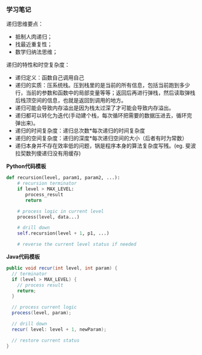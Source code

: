 ### 学习笔记
递归思维要点：
- 抵制人肉递归；
- 找最近重复性；
- 数学归纳法思维；

递归的特性和时空复杂度：
- 递归定义：函数自己调用自己
- 递归的实质：压系统栈。压到栈里的是当前的所有信息，包括当前跑到多少行，当前的参数和函数中的局部变量等等；返回后再进行弹栈，然后读取弹栈后栈顶空间的信息，也就是返回到调用的地方。
- 递归可能会导致内存溢出是因为栈太过深了才可能会导致内存溢出。
- 递归都可以转化为迭代(手动建个栈，每次循环把需要的数据压进去，循环完弹出来)。
- 递归的时间复杂度：递归总次数*每次递归的时间复杂度
- 递归的空间复杂度：递归的深度*每次递归空间的大小（后者有时为常数）
- 递归本身并不存在效率低的问题，锅是程序本身的算法复杂度写残。(eg. 斐波拉契数列傻递归没有用缓存)

**Python代码模板**
```python
def recursion(level, param1, param2, ...): 
    # recursion terminator 
    if level > MAX_LEVEL: 
	   process_result 
	   return 

    # process logic in current level 
    process(level, data...) 

    # drill down 
    self.recursion(level + 1, p1, ...) 

    # reverse the current level status if needed
```

**Java代码模板**
```java
public void recur(int level, int param) { 
  // terminator 
  if (level > MAX_LEVEL) { 
    // process result 
    return; 
  } 

  // process current logic 
  process(level, param); 

  // drill down 
  recur( level: level + 1, newParam); 

  // restore current status 
}
```
